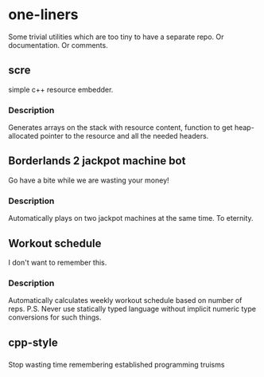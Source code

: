 one-liners
==========

Some trivial utilities which are too tiny to have a separate repo. Or documentation. Or comments.


## scre
simple c++ resource embedder.

### Description
Generates arrays on the stack with resource content, function to get heap-allocated pointer to the resource and all the needed headers.

## Borderlands 2 jackpot machine bot
Go have a bite while we are wasting your money!

### Description
Automatically plays on two jackpot machines at the same time. To eternity.

## Workout schedule
I don't want to remember this.

### Description
Automatically calculates weekly workout schedule based on number of reps. P.S. Never use statically typed language 
without implicit numeric type conversions for such things.

## cpp-style

###
Stop wasting time remembering established programming truisms